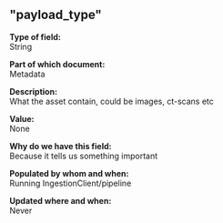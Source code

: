 ## "payload_type"

**Type of field:**  
String  

**Part of which document:**  
Metadata

**Description:**  
What the asset contain, could be images, ct-scans etc

**Value:**  
None

**Why do we have this field:**  
Because it tells us something important  

**Populated by whom and when:**  
Running IngestionClient/pipeline

**Updated where and when:**  
Never

